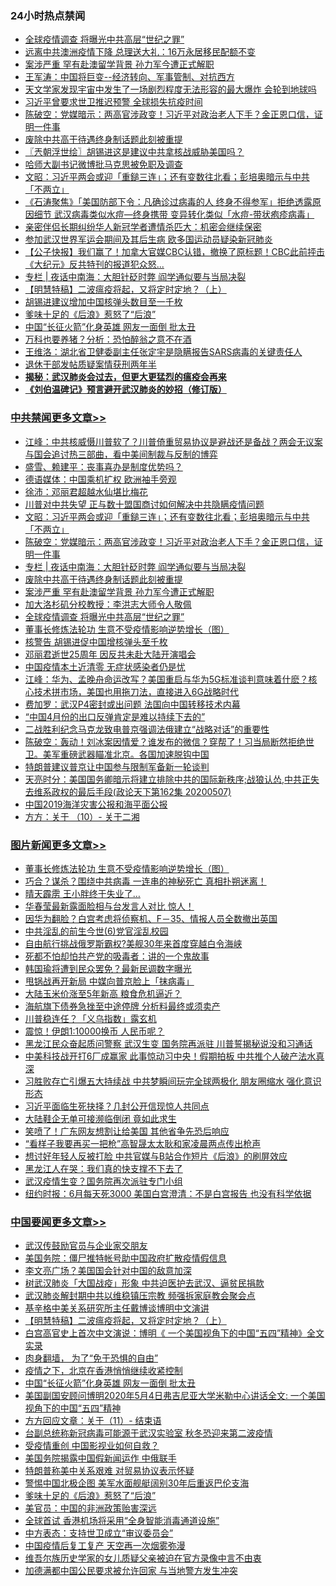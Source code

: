 <div class="catlist">
<h3>24小时热点禁闻</h3>
<ul>
<li><a href="https://github.com/fqnews/bnews/blob/master/cbnews/20200508/1324623.md">全球疫情调查 将曝光中共高层“世纪之罪”</a></li>
<li><a href="https://github.com/fqnews/bnews/blob/master/comments/20200508/1324631.md">远离中共澳洲疫情下降 总理送大礼：16万永居移民配额不变</a></li>
<li><a href="https://github.com/fqnews/bnews/blob/master/cbnews/20200508/1324718.md">案涉严重 罕有赴澳留学背景 孙力军今遭正式解职</a></li>
<li><a href="https://github.com/fqnews/bnews/blob/master/baitai/20200509/1324840.md">王军涛：中国将巨变--经济转向、军事管制、对抗西方</a></li>
<li><a href="https://github.com/fqnews/bnews/blob/master/comments/20200509/1324843.md">天文学家发现宇宙中发生了一场剧烈程度无法形容的最大爆炸 会轮到地球吗</a></li>
<li><a href="https://github.com/fqnews/bnews/blob/master/headline/20200508/1324798.md">习近平曾要求世卫推迟预警 全球损失抗疫时间</a></li>
<li><a href="https://github.com/fqnews/bnews/blob/master/cbnews/20200509/1324860.md">陈破空：党媒暗示：两高官涉政变！习近平对政治老人下手？金正恩口信，证明一件事 </a></li>
<li><a href="https://github.com/fqnews/bnews/blob/master/cbnews/20200508/1324729.md">废除中共高干待遇终身制话题此刻被重提</a></li>
<li><a href="https://github.com/fqnews/bnews/blob/master/ssgc/20200509/1324814.md">〖兲朝浮世绘〗胡锡进这是建议中共拿核战威胁美国吗？</a></li>
<li><a href="https://github.com/fqnews/bnews/blob/master/headline/20200508/1324670.md">哈师大副书记微博批马克思被免职及调查</a></li>
<li><a href="https://github.com/fqnews/bnews/blob/master/cbnews/20200509/1324861.md">文昭：习近平两会或迎「重鎚三连」；还有变数往北看；彭培奥暗示与中共「不两立」 </a></li>
<li><a href="https://github.com/fqnews/bnews/blob/master/bannedvideo/20200509/1324875.md">《石涛聚焦》「美国防部下令：凡确诊过病毒的人 终身不得参军」拒绝透露原因细节 武汉病毒类似水痘—终身携带 变异转化类似「水痘-带状疱疹病毒」 </a></li>
<li><a href="https://github.com/fqnews/bnews/blob/master/baitai/20200508/1324646.md">亲密伴侣长期纠纷华人新冠学者遭情杀匹大：机密会继续保密</a></li>
<li><a href="https://github.com/fqnews/bnews/blob/master/headline/20200508/1324730.md">参加武汉世界军运会期间及其后生病    欧多国运动员疑染新冠肺炎</a></li>
<li><a href="https://github.com/fqnews/bnews/blob/master/bannedvideo/20200508/1324772.md">【公子快报】我们赢了！加拿大官媒CBC认错，撤换了原标题！CBC此前抨击《大纪元》反共特刊的报道犯众怒... </a></li>
<li><a href="https://github.com/fqnews/bnews/blob/master/cbnews/20200509/1324841.md">专栏 | 夜话中南海：大胆针砭时弊   阎学通似要与当局决裂</a></li>
<li><a href="https://github.com/fqnews/bnews/blob/master/headline/20200509/1323152.md">【明慧特稿】二波瘟疫将起，又将定时定地？（上）</a></li>
<li><a href="https://github.com/fqnews/bnews/blob/master/ssgc/20200508/1324629.md">胡锡进建议增加中国核弹头数目至一千枚</a></li>
<li><a href="https://github.com/fqnews/bnews/blob/master/headline/20200509/1324846.md">爹味十足的《后浪》惹怒了“后浪”</a></li>
<li><a href="https://github.com/fqnews/bnews/blob/master/headline/20200509/1324876.md">中国“长征火箭”化身英雄 网友一面倒 批太丑</a></li>
<li><a href="https://github.com/fqnews/bnews/blob/master/comments/20200509/1324878.md">万科也要养猪？分析：恐怕醉翁之意不在酒</a></li>
<li><a href="https://github.com/fqnews/bnews/blob/master/baitai/20200509/1324826.md">王维洛：湖北省卫健委副主任张定宇是隐瞒报告SARS病毒的关键责任人</a></li>
<li><a href="https://github.com/fqnews/bnews/blob/master/renquan/20200508/1324675.md">退休干部发帖质疑案情获刑两年半</a></li>
<li><b><a href="https://github.com/fqnews/bnews/blob/master/comments/20200211/1275071.md" target="_blank">揭秘：武汉肺炎会过去，但更大更猛烈的瘟疫会再来</a></b></li>
<li><b><a href="https://github.com/fqnews/bnews/blob/master/comments/20200207/1272816.md" target="_blank">《刘伯温碑记》预言避开武汉肺炎的妙招（修订版）</a></b></li>
</ul>
</div>

<div class="catlist">
<h3><a href="https://github.com/fqnews/bnews/blob/master/cbnews/" target="_blank">中共禁闻</a><span><a href="https://github.com/fqnews/bnews/blob/master/cbnews/" target="_blank" rel="nofollow">更多文章>></a></span></h3>
<ul>
<li><a href="https://github.com/fqnews/bnews/blob/master/cbnews/20200509/1324971.md" target="_blank">江峰：中共核威慑川普软了？川普倚重贸易协议是避战还是备战？两会无议案与国会追讨热三部曲，看中美间制裁与反制的博弈</a></li>
<li><a href="https://github.com/fqnews/bnews/blob/master/cbnews/20200509/1324905.md" target="_blank">盛雪、赖建平：丧事喜办是制度优势吗？</a></li>
<li><a href="https://github.com/fqnews/bnews/blob/master/cbnews/20200509/1324925.md" target="_blank">德语媒体：中国乘机扩权 欧洲袖手旁观</a></li>
<li><a href="https://github.com/fqnews/bnews/blob/master/cbnews/20200509/1324863.md" target="_blank">徐沛：邓丽君超越水仙堪比梅花</a></li>
<li><a href="https://github.com/fqnews/bnews/blob/master/comments/20200509/1324895.md" target="_blank">川普对中共失望 正与数十盟国商讨如何解决中共隐瞒疫情问题</a></li>
<li><a href="https://github.com/fqnews/bnews/blob/master/cbnews/20200509/1324861.md" target="_blank">文昭：习近平两会或迎「重鎚三连」；还有变数往北看；彭培奥暗示与中共「不两立」</a></li>
<li><a href="https://github.com/fqnews/bnews/blob/master/cbnews/20200509/1324860.md" target="_blank">陈破空：党媒暗示：两高官涉政变！习近平对政治老人下手？金正恩口信，证明一件事</a></li>
<li><a href="https://github.com/fqnews/bnews/blob/master/cbnews/20200509/1324841.md" target="_blank">专栏 | 夜话中南海：大胆针砭时弊   阎学通似要与当局决裂</a></li>
<li><a href="https://github.com/fqnews/bnews/blob/master/cbnews/20200508/1324729.md" target="_blank">废除中共高干待遇终身制话题此刻被重提</a></li>
<li><a href="https://github.com/fqnews/bnews/blob/master/cbnews/20200508/1324718.md" target="_blank">案涉严重 罕有赴澳留学背景 孙力军今遭正式解职</a></li>
<li><a href="https://github.com/fqnews/bnews/blob/master/cbnews/20200508/1324622.md" target="_blank">加大洛杉矶分校教授：李洪志大师令人敬佩</a></li>
<li><a href="https://github.com/fqnews/bnews/blob/master/cbnews/20200508/1324623.md" target="_blank">全球疫情调查 将曝光中共高层“世纪之罪”</a></li>
<li><a href="https://github.com/fqnews/bnews/blob/master/comments/20200508/1324534.md" target="_blank">董事长修炼法轮功 生意不受疫情影响逆势增长（图）</a></li>
<li><a href="https://github.com/fqnews/bnews/blob/master/cbnews/20200508/1324653.md" target="_blank">核警告 胡锡进促中国增核弹头至千枚</a></li>
<li><a href="https://github.com/fqnews/bnews/blob/master/cbnews/20200508/1324643.md" target="_blank">邓丽君逝世25周年 因反共未赴大陆开演唱会</a></li>
<li><a href="https://github.com/fqnews/bnews/blob/master/cbnews/20200508/1324633.md" target="_blank">中国疫情本土近清零 无症状感染者仍是忧</a></li>
<li><a href="https://github.com/fqnews/bnews/blob/master/cbnews/20200508/1324589.md" target="_blank">江峰：华为、孟晚舟命运改写？美国重启与华为5G标准谈判意味着什麽？核心技术拼市场，美国也用拖刀法，直接进入6G战略时代</a></li>
<li><a href="https://github.com/fqnews/bnews/blob/master/cbnews/20200508/1324518.md" target="_blank">费加罗：武汉P4密封或出问题 法国向中国转移技术内幕</a></li>
<li><a href="https://github.com/fqnews/bnews/blob/master/cbnews/20200508/1324498.md" target="_blank">“中国4月份的出口反弹肯定是难以持续下去的”</a></li>
<li><a href="https://github.com/fqnews/bnews/blob/master/cbnews/20200508/1324488.md" target="_blank">二战胜利纪念马克龙致电普京强调法俄建立“战略对话”的重要性</a></li>
<li><a href="https://github.com/fqnews/bnews/blob/master/cbnews/20200508/1324484.md" target="_blank">陈破空：轰动！刘冰案因情爱？谁发布的微信？穿帮了！习当局断然拒绝世卫。美军重磅武器瞄准北京。各国加速脱钩中国</a></li>
<li><a href="https://github.com/fqnews/bnews/blob/master/cbnews/20200508/1324476.md" target="_blank">特朗普建议普京让中国参与限制军备新一轮谈判</a></li>
<li><a href="https://github.com/fqnews/bnews/blob/master/cbnews/20200508/1324475.md" target="_blank">天亮时分：美国国务卿暗示将建立排除中共的国际新秩序;战狼认怂,中共正失去维系政权的最后手段(政论天下第162集 20200507)</a></li>
<li><a href="https://github.com/fqnews/bnews/blob/master/cbnews/20200508/1324449.md" target="_blank">中国2019海洋灾害公报和海平面公报</a></li>
<li><a href="https://github.com/fqnews/bnews/blob/master/cbnews/20200508/1324428.md" target="_blank">方方：关于 （10）- 关于二湘</a></li>

</ul>
</div>
<div class="catlist">
<h3><a href="https://github.com/fqnews/bnews/blob/master/topimagenews/" target="_blank">图片新闻</a><span><a href="https://github.com/fqnews/bnews/blob/master/topimagenews/" target="_blank" rel="nofollow">更多文章>></a></span></h3>
<ul>
<li><a href="https://github.com/fqnews/bnews/blob/master/comments/20200508/1324534.md" target="_blank">董事长修炼法轮功 生意不受疫情影响逆势增长（图）</a></li>
<li><a href="https://github.com/fqnews/bnews/blob/master/topimagenews/20200507/1324186.md" target="_blank">巧合？谋杀？围绕中共病毒 一连串的神秘死亡 真相扑朔迷离！</a></li>
<li><a href="https://github.com/fqnews/bnews/blob/master/topimagenews/20200507/1324185.md" target="_blank">晴天霹雳 王小胖终于失业了…</a></li>
<li><a href="https://github.com/fqnews/bnews/blob/master/topimagenews/20200507/1324180.md" target="_blank">华春莹最新露面脸相与台发言人对比 惊人！</a></li>
<li><a href="https://github.com/fqnews/bnews/blob/master/topimagenews/20200507/1324129.md" target="_blank">因华为翻脸？白宫考虑将侦察机、F－35、情报人员全数撤出英国</a></li>
<li><a href="https://github.com/fqnews/bnews/blob/master/topimagenews/20200507/1324128.md" target="_blank">中共淫乱的前生今世(6)党官淫乱校园</a></li>
<li><a href="https://github.com/fqnews/bnews/blob/master/topimagenews/20200507/1324127.md" target="_blank">自由航行挑战俄罗斯霸权?美舰30年来首度穿越白令海峡</a></li>
<li><a href="https://github.com/fqnews/bnews/blob/master/topimagenews/20200507/1324122.md" target="_blank">死都不怕却怕共产党的吸毒者：讲的一个鬼故事</a></li>
<li><a href="https://github.com/fqnews/bnews/blob/master/topimagenews/20200507/1324105.md" target="_blank">韩国瑜将遭到民众罢免？最新民调数字曝光</a></li>
<li><a href="https://github.com/fqnews/bnews/blob/master/topimagenews/20200507/1324099.md" target="_blank">甩锅战再开新局 中媒向普京脸上「抹病毒」</a></li>
<li><a href="https://github.com/fqnews/bnews/blob/master/topimagenews/20200507/1324023.md" target="_blank">大陆玉米价涨至5年新高 粮食危机逼近？</a></li>
<li><a href="https://github.com/fqnews/bnews/blob/master/topimagenews/20200507/1324022.md" target="_blank">海航旗下债券急挫至中途停牌 分析料最终或须卖产</a></li>
<li><a href="https://github.com/fqnews/bnews/blob/master/topimagenews/20200507/1324021.md" target="_blank">川普稳连任？「义乌指数」露玄机</a></li>
<li><a href="https://github.com/fqnews/bnews/blob/master/topimagenews/20200507/1324018.md" target="_blank">震惊！伊朗1:10000换币 人民币呢？</a></li>
<li><a href="https://github.com/fqnews/bnews/blob/master/topimagenews/20200506/1323863.md" target="_blank">黑龙江民众奋起质问警察 武汉生变 国务院再派驻 川普誓揭秘说没和习通话</a></li>
<li><a href="https://github.com/fqnews/bnews/blob/master/topimagenews/20200506/1323827.md" target="_blank">中美科技战开打6厂成赢家 此事惊动习中央！假期拍板 中共推个人破产法水真深</a></li>
<li><a href="https://github.com/fqnews/bnews/blob/master/topimagenews/20200506/1323814.md" target="_blank">习胜败存亡引爆五大持续战 中共梦瞬间玩完全球两极化 朋友圈缩水 强化意识形态</a></li>
<li><a href="https://github.com/fqnews/bnews/blob/master/topimagenews/20200506/1323797.md" target="_blank">习近平面临生死抉择？几封公开信现惊人共同点</a></li>
<li><a href="https://github.com/fqnews/bnews/blob/master/topimagenews/20200506/1323796.md" target="_blank">大陆鞋企无单可接濒临倒闭 竟如此求生</a></li>
<li><a href="https://github.com/fqnews/bnews/blob/master/topimagenews/20200506/1323777.md" target="_blank">笑喷了！广东网友想割让给美国 其他省争先恐后响应</a></li>
<li><a href="https://github.com/fqnews/bnews/blob/master/topimagenews/20200506/1323770.md" target="_blank">“看样子我要再买一把枪”高智晟太太耿和家凌晨两点传出枪声</a></li>
<li><a href="https://github.com/fqnews/bnews/blob/master/topimagenews/20200506/1323769.md" target="_blank">想讨好年轻人反被打脸 中共官媒与B站合作短片《后浪》的刷屏效应</a></li>
<li><a href="https://github.com/fqnews/bnews/blob/master/topimagenews/20200506/1323760.md" target="_blank">黑龙江人在哭：我们真的快支撑不下去了</a></li>
<li><a href="https://github.com/fqnews/bnews/blob/master/topimagenews/20200506/1323756.md" target="_blank">武汉疫情生变？国务院再次派驻专门小组</a></li>
<li><a href="https://github.com/fqnews/bnews/blob/master/topimagenews/20200506/1323755.md" target="_blank">纽约时报：6月每天死3000 美国白宫澄清：不是白宫报告 也没有科学依据</a></li>

</ul>
</div>
<div class="catlist">
<h3><a href="https://github.com/fqnews/bnews/blob/master/headline/" target="_blank">中国要闻</a><span><a href="https://github.com/fqnews/bnews/blob/master/headline/" target="_blank" rel="nofollow">更多文章>></a></span></h3>
<ul>
<li><a href="https://github.com/fqnews/bnews/blob/master/headline/20200509/1324947.md" target="_blank">武汉传鼓励官员与企业家交朋友</a></li>
<li><a href="https://github.com/fqnews/bnews/blob/master/headline/20200509/1324931.md" target="_blank">美国务院：僵尸推特帐号助中国政府扩散疫情假信息</a></li>
<li><a href="https://github.com/fqnews/bnews/blob/master/headline/20200509/1324923.md" target="_blank">李文亮广场？美国国会针对中国的敌意加深</a></li>
<li><a href="https://github.com/fqnews/bnews/blob/master/headline/20200509/1324916.md" target="_blank">树武汉肺炎「大国战疫」形象 中共迫医护去武汉、逼贫民捐款</a></li>
<li><a href="https://github.com/fqnews/bnews/blob/master/headline/20200509/1324915.md" target="_blank">武汉肺炎解封期中共以维稳镇压宗教 频强拆家庭教会聚会点</a></li>
<li><a href="https://github.com/fqnews/bnews/blob/master/headline/20200509/1324911.md" target="_blank">基辛格中美关系研究所主任戴博谈博明中文演讲</a></li>
<li><a href="https://github.com/fqnews/bnews/blob/master/headline/20200509/1323152.md" target="_blank">【明慧特稿】二波瘟疫将起，又将定时定地？（上）</a></li>
<li><a href="https://github.com/fqnews/bnews/blob/master/headline/20200509/1324883.md" target="_blank">白宫高官史上首次中文演说：博明《 一个美国视角下的中国“五四”精神》全文实录</a></li>
<li><a href="https://github.com/fqnews/bnews/blob/master/headline/20200509/1324882.md" target="_blank">肉身翻墙， 为了“免于恐惧的自由”</a></li>
<li><a href="https://github.com/fqnews/bnews/blob/master/headline/20200509/1324881.md" target="_blank">疫情之下，北京在香港悄悄继续收紧控制</a></li>
<li><a href="https://github.com/fqnews/bnews/blob/master/headline/20200509/1324876.md" target="_blank">中国“长征火箭”化身英雄 网友一面倒 批太丑</a></li>
<li><a href="https://github.com/fqnews/bnews/blob/master/headline/20200509/1324873.md" target="_blank">美国副国安顾问博明2020年5月4日弗吉尼亚大学米勒中心讲话全文: 一个美国视角下的中国“五四”精神</a></li>
<li><a href="https://github.com/fqnews/bnews/blob/master/headline/20200509/1324862.md" target="_blank">方方回应文章：关于（11）- 结束语</a></li>
<li><a href="https://github.com/fqnews/bnews/blob/master/headline/20200509/1324859.md" target="_blank">台副总统称新冠病毒可能源于武汉实验室 秋冬恐迎来第二波疫情</a></li>
<li><a href="https://github.com/fqnews/bnews/blob/master/headline/20200509/1324857.md" target="_blank">受疫情重创  中国影视业如何自救？</a></li>
<li><a href="https://github.com/fqnews/bnews/blob/master/headline/20200509/1324856.md" target="_blank">美国务院揭露中国假新闻运作  中俄联手</a></li>
<li><a href="https://github.com/fqnews/bnews/blob/master/headline/20200509/1324852.md" target="_blank">特朗普称美中关系艰难 对贸易协议表示怀疑</a></li>
<li><a href="https://github.com/fqnews/bnews/blob/master/headline/20200509/1324847.md" target="_blank">警惕中国北极企图 美军水面舰艇阔别30年后重返巴伦支海</a></li>
<li><a href="https://github.com/fqnews/bnews/blob/master/headline/20200509/1324846.md" target="_blank">爹味十足的《后浪》惹怒了“后浪”</a></li>
<li><a href="https://github.com/fqnews/bnews/blob/master/headline/20200509/1324845.md" target="_blank">美官员：中国的非洲政策贻害深远</a></li>
<li><a href="https://github.com/fqnews/bnews/blob/master/headline/20200509/1324838.md" target="_blank">全球首试     香港机场将采用“全身智能消毒通道设施”</a></li>
<li><a href="https://github.com/fqnews/bnews/blob/master/headline/20200509/1324837.md" target="_blank">中方表态：支持世卫成立“审议委员会”</a></li>
<li><a href="https://github.com/fqnews/bnews/blob/master/headline/20200509/1324835.md" target="_blank">中国疫情后复工复产 天空再一次烟雾弥漫</a></li>
<li><a href="https://github.com/fqnews/bnews/blob/master/headline/20200509/1324834.md" target="_blank">维吾尔族历史学家的女儿质疑父亲被迫在官方录像中言不由衷</a></li>
<li><a href="https://github.com/fqnews/bnews/blob/master/headline/20200509/1324833.md" target="_blank">加德满都中国公民要求被允许回家 与当地警方发生冲突</a></li>

</ul>
</div>